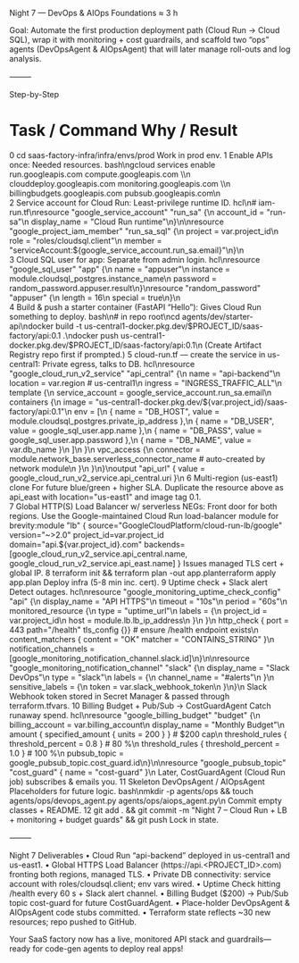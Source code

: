 Night 7 — DevOps & AIOps Foundations  ≈ 3 h

Goal:
Automate the first production deployment path (Cloud Run → Cloud SQL), wrap it with monitoring + cost guardrails, and scaffold two “ops” agents (DevOpsAgent & AIOpsAgent) that will later manage roll-outs and log analysis.

⸻

Step-by-Step

#	Task / Command	Why / Result
0	cd saas-factory-infra/infra/envs/prod	Work in prod env.
1	Enable APIs once:	Needed resources.
	bash\ngcloud services enable run.googleapis.com compute.googleapis.com \\\n    clouddeploy.googleapis.com monitoring.googleapis.com \\\n    billingbudgets.googleapis.com pubsub.googleapis.com\n	
2	Service account for Cloud Run:	Least-privilege runtime ID.
	hcl\n# iam-run.tf\nresource \"google_service_account\" \"run_sa\" {\n  account_id   = \"run-sa\"\n  display_name = \"Cloud Run runtime\"\n}\n\nresource \"google_project_iam_member\" \"run_sa_sql\" {\n  project = var.project_id\n  role    = \"roles/cloudsql.client\"\n  member  = \"serviceAccount:${google_service_account.run_sa.email}\"\n}\n	
3	Cloud SQL user for app:	Separate from admin login.
	hcl\nresource \"google_sql_user\" \"app\" {\n  name     = \"appuser\"\n  instance = module.cloudsql_postgres.instance_name\n  password = random_password.appuser.result\n}\nresource \"random_password\" \"appuser\" {\n  length  = 16\n  special = true\n}\n	
4	Build & push a starter container (FastAPI “Hello”):	Gives Cloud Run something to deploy.
	bash\n# in repo root\ncd agents/dev/starter-api\ndocker build -t us-central1-docker.pkg.dev/$PROJECT_ID/saas-factory/api:0.1 .\ndocker push us-central1-docker.pkg.dev/$PROJECT_ID/saas-factory/api:0.1\n	(Create Artifact Registry repo first if prompted.)
5	cloud-run.tf — create the service in us-central1:	Private egress, talks to DB.
	hcl\nresource \"google_cloud_run_v2_service\" \"api_central\" {\n  name     = \"api-backend\"\n  location = var.region            # us-central1\n  ingress  = \"INGRESS_TRAFFIC_ALL\"\n  template {\n    service_account = google_service_account.run_sa.email\n    containers {\n      image = \"us-central1-docker.pkg.dev/${var.project_id}/saas-factory/api:0.1\"\n      env = [\n        { name = \"DB_HOST\",  value = module.cloudsql_postgres.private_ip_address },\n        { name = \"DB_USER\",  value = google_sql_user.app.name },\n        { name = \"DB_PASS\",  value = google_sql_user.app.password },\n        { name = \"DB_NAME\",  value = var.db_name }\n      ]\n    }\n    vpc_access {\n      connector = module.network_base.serverless_connector_name  # auto-created by network module\n    }\n  }\n}\noutput \"api_url\" { value = google_cloud_run_v2_service.api_central.uri }\n	
6	Multi-region (us-east1) clone	For future blue/green + higher SLA.
	Duplicate the resource above as api_east with location=\"us-east1\" and image tag 0.1.	
7	Global HTTP(S) Load Balancer w/ serverless NEGs:	Front door for both regions.
	Use the Google-maintained Cloud Run load-balancer module for brevity:module \"lb\" { source=\"GoogleCloudPlatform/cloud-run-lb/google\" version=\"~>2.0\" project_id=var.project_id domain=\"api.${var.project_id}.com\" backends=[google_cloud_run_v2_service.api_central.name, google_cloud_run_v2_service.api_east.name] }	Issues managed TLS cert + global IP.
8	terraform init && terraform plan -out app.planterraform apply app.plan	Deploy infra (5-8 min inc. cert).
9	Uptime check + Slack alert	Detect outages.
	hcl\nresource \"google_monitoring_uptime_check_config\" \"api\" {\n  display_name = \"API HTTPS\"\n  timeout      = \"10s\"\n  period       = \"60s\"\n  monitored_resource {\n    type = \"uptime_url\"\n    labels = {\n      project_id = var.project_id\n      host       = module.lb.lb_ip_address\n    }\n  }\n  http_check { port = 443 path=\"/health\" tls_config {}}  # ensure /health endpoint exists\n  content_matchers { content = \"OK\" matcher = \"CONTAINS_STRING\" }\n  notification_channels = [google_monitoring_notification_channel.slack.id]\n}\n\nresource \"google_monitoring_notification_channel\" \"slack\" {\n  display_name = \"Slack DevOps\"\n  type         = \"slack\"\n  labels = {\n    channel_name = \"#alerts\"\n  }\n  sensitive_labels = {\n    token = var.slack_webhook_token\n  }\n}\n	Slack Webhook token stored in Secret Manager & passed through terraform.tfvars.
10	Billing Budget + Pub/Sub → CostGuardAgent	Catch runaway spend.
	hcl\nresource \"google_billing_budget\" \"budget\" {\n  billing_account = var.billing_account\n  display_name    = \"Monthly Budget\"\n  amount { specified_amount { units = 200 } }  # $200 cap\n  threshold_rules { threshold_percent = 0.8 }   # 80 %\n  threshold_rules { threshold_percent = 1.0 }   # 100 %\n  pubsub_topic    = google_pubsub_topic.cost_guard.id\n}\n\nresource \"google_pubsub_topic\" \"cost_guard\" { name = \"cost-guard\" }\n	Later, CostGuardAgent (Cloud Run job) subscribes & emails you.
11	Skeleton DevOpsAgent / AIOpsAgent	Placeholders for future logic.
	bash\nmkdir -p agents/ops && touch agents/ops/devops_agent.py agents/ops/aiops_agent.py\n	Commit empty classes + README.
12	git add . && git commit -m \"Night 7 – Cloud Run + LB + monitoring + budget guards\" && git push	Lock in state.


⸻

Night 7 Deliverables
	•	Cloud Run “api-backend” deployed in us-central1 and us-east1.
	•	Global HTTPS Load Balancer (https://api.<PROJECT_ID>.com) fronting both regions, managed TLS.
	•	Private DB connectivity: service account with roles/cloudsql.client; env vars wired.
	•	Uptime Check hitting /health every 60 s + Slack alert channel.
	•	Billing Budget ($200) → Pub/Sub topic cost-guard for future CostGuardAgent.
	•	Place-holder DevOpsAgent & AIOpsAgent code stubs committed.
	•	Terraform state reflects ~30 new resources; repo pushed to GitHub.

Your SaaS factory now has a live, monitored API stack and guardrails—ready for code-gen agents to deploy real apps!
